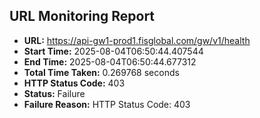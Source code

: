 ## URL Monitoring Report

- **URL:** https://api-gw1-prod1.fisglobal.com/gw/v1/health
- **Start Time:** 2025-08-04T06:50:44.407544
- **End Time:** 2025-08-04T06:50:44.677312
- **Total Time Taken:** 0.269768 seconds
- **HTTP Status Code:** 403
- **Status:** Failure
- **Failure Reason:** HTTP Status Code: 403
